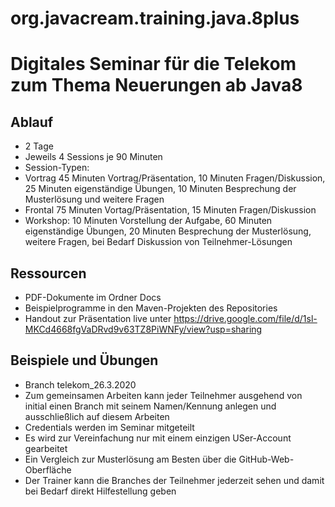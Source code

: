 # org.javacream.training.java.8plus

# Digitales Seminar für die Telekom zum Thema Neuerungen ab Java8 

## Ablauf

* 2 Tage
* Jeweils 4 Sessions je 90 Minuten
* Session-Typen: 
 * Vortrag 45 Minuten Vortrag/Präsentation, 10 Minuten Fragen/Diskussion, 25 Minuten eigenständige Übungen, 10 Minuten Besprechung der Musterlösung und weitere Fragen
 * Frontal 75 Minuten Vortag/Präsentation, 15 Minuten Fragen/Diskussion
 * Workshop: 10 Minuten Vorstellung der Aufgabe, 60 Minuten eigenständige Übungen, 20 Minuten Besprechung der Musterlösung, weitere Fragen, bei Bedarf Diskussion von Teilnehmer-Lösungen


## Ressourcen

* PDF-Dokumente im Ordner Docs
* Beispielprogramme in den Maven-Projekten des Repositories
* Handout zur Präsentation live unter https://drive.google.com/file/d/1sl-MKCd4668fgVaDRvd9v63TZ8PiWNFy/view?usp=sharing

## Beispiele und Übungen

* Branch telekom_26.3.2020
* Zum gemeinsamen Arbeiten kann jeder Teilnehmer ausgehend von initial einen Branch mit seinem Namen/Kennung anlegen und ausschließlich auf diesem Arbeiten
 * Credentials werden im Seminar mitgeteilt
 * Es wird zur Vereinfachung nur mit einem einzigen USer-Account gearbeitet
* Ein Vergleich zur Musterlösung am Besten über die GitHub-Web-Oberfläche
* Der Trainer kann die Branches der Teilnehmer jederzeit sehen und damit bei Bedarf direkt Hilfestellung geben

